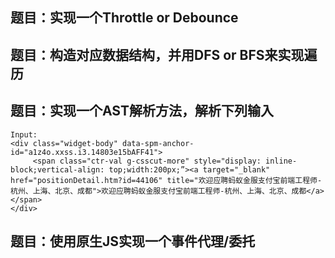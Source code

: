 ## 题目：实现一个Throttle or Debounce
## 题目：构造对应数据结构，并用DFS or BFS来实现遍历
## 题目：实现一个AST解析方法，解析下列输入
```
Input:
<div class="widget-body" data-spm-anchor-id="a1z4o.xxss.i3.14803e15bAFF41">
     <span class="ctr-val g-csscut-more" style="display: inline-block;vertical-align: top;width:200px;”><a target="_blank" href="positionDetail.htm?id=44106" title="欢迎应聘蚂蚁金服支付宝前端工程师-杭州、上海、北京、成都">欢迎应聘蚂蚁金服支付宝前端工程师-杭州、上海、北京、成都</a></span>
</div>
```

## 题目：使用原生JS实现一个事件代理/委托